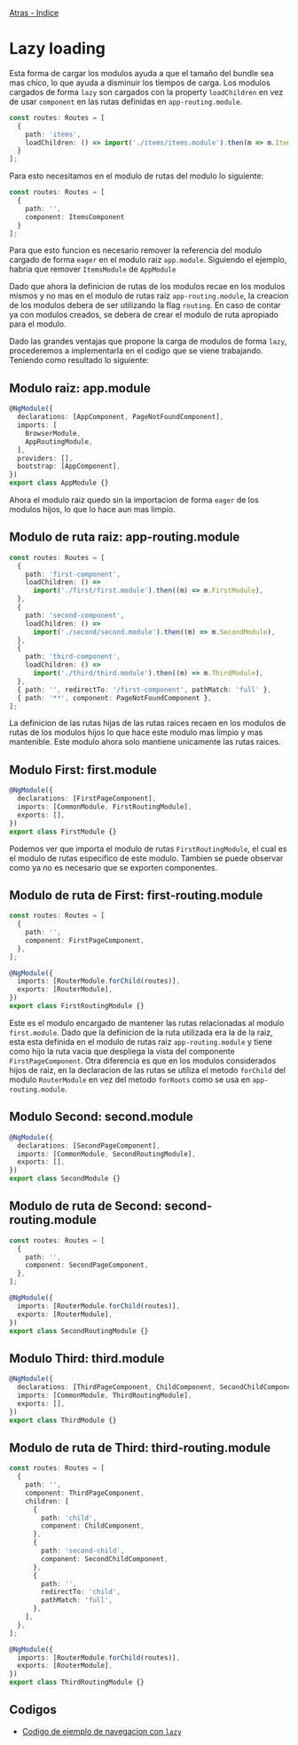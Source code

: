 [Atras - Indice](https://github.com/daniel18acevedo/DA2-Tecnologia/tree/angular-navigation)

# Lazy loading

Esta forma de cargar los modulos ayuda a que el tamaño del bundle sea mas chico, lo que ayuda a disminuir los tiempos de carga. Los modulos cargados de forma `lazy` son cargados con la property `loadChildren` en vez de usar `component` en las rutas definidas en `app-routing.module`.

```TypeScript
const routes: Routes = [
  {
    path: 'items',
    loadChildren: () => import('./items/items.module').then(m => m.ItemsModule)
  }
];
```

Para esto necesitamos en el modulo de rutas del modulo lo siguiente:

```TypeScript
const routes: Routes = [
  {
    path: '',
    component: ItemsComponent
  }
];
```

Para que esto funcion es necesario remover la referencia del modulo cargado de forma `eager` en el modulo raiz `app.module`. Siguiendo el ejemplo, habria que remover `ItemsModule` de `AppModule`

Dado que ahora la definicion de rutas de los modulos recae en los modulos mismos y no mas en el modulo de rutas raiz `app-routing.module`, la creacion de los modulos debera de ser utilizando la flag `routing`. En caso de contar ya con modulos creados, se debera de crear el modulo de ruta apropiado para el modulo.

Dado las grandes ventajas que propone la carga de modulos de forma `lazy`, procederemos a implementarla en el codigo que se viene trabajando. Teniendo como resultado lo siguiente:

## Modulo raiz: app.module

```TypeScript
@NgModule({
  declarations: [AppComponent, PageNotFoundComponent],
  imports: [
    BrowserModule,
    AppRoutingModule,
  ],
  providers: [],
  bootstrap: [AppComponent],
})
export class AppModule {}
```

Ahora el modulo raiz quedo sin la importacion de forma `eager` de los modulos hijos, lo que lo hace aun mas limpio.

## Modulo de ruta raiz: app-routing.module

```TypeScript
const routes: Routes = [
  {
    path: 'first-component',
    loadChildren: () =>
      import('./first/first.module').then((m) => m.FirstModule),
  },
  {
    path: 'second-component',
    loadChildren: () =>
      import('./second/second.module').then((m) => m.SecondModule),
  },
  {
    path: 'third-component',
    loadChildren: () =>
      import('./third/third.module').then((m) => m.ThirdModule),
  },
  { path: '', redirectTo: '/first-component', pathMatch: 'full' },
  { path: '**', component: PageNotFoundComponent },
];
```

La definicion de las rutas hijas de las rutas raices recaen en los modulos de rutas de los modulos hijos lo que hace este modulo mas limpio y mas mantenible. Este modulo ahora solo mantiene unicamente las rutas raices.

## Modulo First: first.module

```TypeScript
@NgModule({
  declarations: [FirstPageComponent],
  imports: [CommonModule, FirstRoutingModule],
  exports: [],
})
export class FirstModule {}
```

Podemos ver que importa el modulo de rutas `FirstRoutingModule`, el cual es el modulo de rutas especifico de este modulo. Tambien se puede observar como ya no es necesario que se exporten componentes.

## Modulo de ruta de First: first-routing.module

```TypeScript
const routes: Routes = [
  {
    path: '',
    component: FirstPageComponent,
  },
];

@NgModule({
  imports: [RouterModule.forChild(routes)],
  exports: [RouterModule],
})
export class FirstRoutingModule {}
```

Este es el modulo encargado de mantener las rutas relacionadas al modulo `first.module`. Dado que la definicion de la ruta utilizada era la de la raiz, esta esta definida en el modulo de rutas raiz `app-routing.module` y tiene como hijo la ruta vacia que despliega la vista del componente `FirstPageComponent`. Otra diferencia es que en los modulos considerados hijos de raiz, en la declaracion de las rutas se utiliza el metodo `forChild` del modulo `RouterModule` en vez del metodo `forRoots` como se usa en `app-routing.module`.

## Modulo Second: second.module

```TypeScript
@NgModule({
  declarations: [SecondPageComponent],
  imports: [CommonModule, SecondRoutingModule],
  exports: [],
})
export class SecondModule {}
```

## Modulo de ruta de Second: second-routing.module

```TypeScript
const routes: Routes = [
  {
    path: '',
    component: SecondPageComponent,
  },
];

@NgModule({
  imports: [RouterModule.forChild(routes)],
  exports: [RouterModule],
})
export class SecondRoutingModule {}
```

## Modulo Third: third.module

```TypeScript
@NgModule({
  declarations: [ThirdPageComponent, ChildComponent, SecondChildComponent],
  imports: [CommonModule, ThirdRoutingModule],
  exports: [],
})
export class ThirdModule {}
```

## Modulo de ruta de Third: third-routing.module

```TypeScript
const routes: Routes = [
  {
    path: '',
    component: ThirdPageComponent,
    children: [
      {
        path: 'child',
        component: ChildComponent,
      },
      {
        path: 'second-child',
        component: SecondChildComponent,
      },
      {
        path: '',
        redirectTo: 'child',
        pathMatch: 'full',
      },
    ],
  },
];

@NgModule({
  imports: [RouterModule.forChild(routes)],
  exports: [RouterModule],
})
export class ThirdRoutingModule {}

```

## Codigos

- [Codigo de ejemplo de navegacion con `lazy`](https://github.com/daniel18acevedo/DA2-Tecnologia/tree/angular-navigation/1-%20Angular%20application/MyNavigationWithChildrenRefactorLazyExampleApp)

